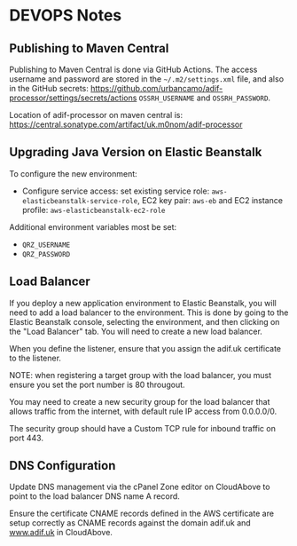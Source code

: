 # DEVOPS Notes

## Publishing to Maven Central

Publishing to Maven Central is done via GitHub Actions. The access username and password are stored in the `~/.m2/settings.xml` file, and also in the GitHub secrets: https://github.com/urbancamo/adif-processor/settings/secrets/actions `OSSRH_USERNAME` and `OSSRH_PASSWORD`.

Location of adif-processor on maven central is: https://central.sonatype.com/artifact/uk.m0nom/adif-processor

## Upgrading Java Version on Elastic Beanstalk

To configure the new environment:

 - Configure service access: set existing service role: `aws-elasticbeanstalk-service-role`, EC2 key pair: `aws-eb` and EC2 instance profile: `aws-elasticbeanstalk-ec2-role`

Additional environment variables most be set:
 - `QRZ_USERNAME`
 - `QRZ_PASSWORD`

## Load Balancer
    
If you deploy a new application environment to Elastic Beanstalk, you will need to add a load balancer to the environment. This is done by going to the Elastic Beanstalk console, selecting the environment, and then clicking on the "Load Balancer" tab. You will need to create a new load balancer.

When you define the listener, ensure that you assign the adif.uk certificate to the listener.

NOTE: when registering a target group with the load balancer, you must ensure you set the port number is 80 througout.

You may need to create a new security group for the load balancer that allows traffic from the internet, with default rule IP access from 0.0.0.0/0.

The security group should have a Custom TCP rule for inbound traffic on port 443.

## DNS Configuration

Update DNS management via the cPanel Zone editor on CloudAbove to point to the load balancer DNS name A record.

Ensure the certificate CNAME records defined in the AWS certificate are setup correctly as CNAME records against the domain adif.uk and www.adif.uk in CloudAbove.